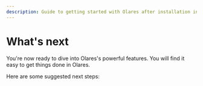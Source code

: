 ```yaml
---
description: Guide to getting started with Olares after installation including initial setup, configuration, and essential features.
---
```



# What's next

You're now ready to dive into Olares's powerful features. You will find it easy to get things done in Olares. 

Here are some suggested next steps:


<div class="launch-card-container">
  <!-- Card 1 -->
  <LaunchCard
    class="launch-card"
    title="Explore use cases"
    description="Discover the various ways you can leverage Olares in daily life."
    :links="[
      { text: 'Stable Diffusion', href: '/use-cases/stable-diffusion' },
      { text: 'Open WebUI',        href: '/use-cases/openwebui'        },
      { text: 'Perplexica',        href: '/use-cases/perplexica'       },
      { text: 'Dify',              href: '/use-cases/dify'             },
      { text: 'Steam',              href: '/use-cases/stream-game'      }
    ]"
    buttonText="Learn more"
    buttonLink="../use-cases/"
  />

  <!-- Card 2 -->
  <LaunchCard
    class="launch-card"
    title="Try Olares apps"
    description="Familiarize yourself with the system applications on Olares."
    :links="[
      { text: 'Profile', href: '../olares/profile' },
      { text: 'Market',  href: '../olares/market' },
      { text: 'Files',   href: '../olares/files/' },
      { text: 'Settings',   href: '../olares/settings/' },
      { text: 'Wise',    href: '../olares/wise/'  }
    ]"
    buttonText="Learn more"
    buttonLink="../tasks/"
  />

  <!-- Card 3 -->
  <LaunchCard
    class="launch-card"
    title="Understand Olares"
    description="Deepen your understanding of Olares."
    :links="[
      { text: 'Olares ID',  href: '/manual/concepts/olares-id' },
      { text: 'Account',    href: '/manual/concepts/account'   },
      { text: 'Application',href: '/manual/concepts/application' },
      { text: 'Network',href: '/manual/concepts/network' }
    ]"
    buttonText="Learn more"
    buttonLink="../concepts/"
  />
</div>

<style>
/* ──────────────────────────────────────────────────────────────
   Layout container: neat responsive grid (1–3 cards per row)
   ────────────────────────────────────────────────────────────── */
.launch-card-container {
  display: grid;
  gap: 1.5rem;
  grid-template-columns: repeat(auto-fill, minmax(260px, 1fr));
  margin-top: 0.75rem;
}

/* ──────────────────────────────────────────────────────────────
   Individual card: equal height + button fixed to bottom
   ────────────────────────────────────────────────────────────── */
.launch-card {
  display: flex;
  flex-direction: column;   /* stack children vertically            */
  height: 100%;             /* stretch to equal height in the grid  */
  padding: 1.25rem 1.5rem;
  background: var(--vp-c-bg);
  border: 1px solid var(--vp-c-divider);
  border-radius: 12px;
}

/* Typography tweaks (optional) */
.launch-card h3 { margin: 0 0 .5rem; }
.launch-card p  { margin: 0 0 1rem; }

/* List grows to fill spare space, pushing button down */
.launch-card ul {
  margin: 0 0 1.5rem;
  padding-left: 1.2rem;
  flex-grow: 1;             /* absorbs extra vertical space         */
}

/* Button sits at the very bottom of the card */
.launch-card a.btn {
  margin-top: auto;         /* pushes itself to the bottom          */
  align-self: flex-start;   /* keep left-aligned (optional)         */

  display: inline-block;
  padding: .45rem 1.1rem;
  border-radius: 6px;
  background: #ff5252;
  color: #fff;
  font-weight: 500;
  text-decoration: none;
  transition: opacity .15s ease;
}
.launch-card a.btn:hover { opacity: .85; }
</style>